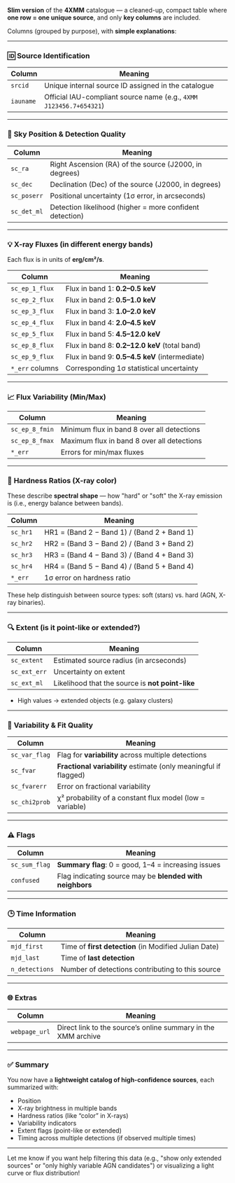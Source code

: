 **Slim version** of the **4XMM** catalogue — a cleaned-up, compact table where **one row = one unique source**, and only **key columns** are included.

Columns (grouped by purpose), with **simple explanations**:

---

### 🆔 **Source Identification**

| Column    | Meaning                                                            |
| --------- | ------------------------------------------------------------------ |
| `srcid`   | Unique internal source ID assigned in the catalogue                |
| `iauname` | Official IAU-compliant source name (e.g., `4XMM J123456.7+654321`) |

---

### 📍 **Sky Position & Detection Quality**

| Column      | Meaning                                                  |
| ----------- | -------------------------------------------------------- |
| `sc_ra`     | Right Ascension (RA) of the source (J2000, in degrees)   |
| `sc_dec`    | Declination (Dec) of the source (J2000, in degrees)      |
| `sc_poserr` | Positional uncertainty (1σ error, in arcseconds)         |
| `sc_det_ml` | Detection likelihood (higher = more confident detection) |

---

### 💡 **X-ray Fluxes (in different energy bands)**

Each flux is in units of **erg/cm²/s**.

| Column          | Meaning                                        |
| --------------- | ---------------------------------------------- |
| `sc_ep_1_flux`  | Flux in band 1: **0.2–0.5 keV**                |
| `sc_ep_2_flux`  | Flux in band 2: **0.5–1.0 keV**                |
| `sc_ep_3_flux`  | Flux in band 3: **1.0–2.0 keV**                |
| `sc_ep_4_flux`  | Flux in band 4: **2.0–4.5 keV**                |
| `sc_ep_5_flux`  | Flux in band 5: **4.5–12.0 keV**               |
| `sc_ep_8_flux`  | Flux in band 8: **0.2–12.0 keV** (total band)  |
| `sc_ep_9_flux`  | Flux in band 9: **0.5–4.5 keV** (intermediate) |
| `*_err` columns | Corresponding 1σ statistical uncertainty       |

---

### 📈 **Flux Variability (Min/Max)**

| Column         | Meaning                                    |
| -------------- | ------------------------------------------ |
| `sc_ep_8_fmin` | Minimum flux in band 8 over all detections |
| `sc_ep_8_fmax` | Maximum flux in band 8 over all detections |
| `*_err`        | Errors for min/max fluxes                  |

---

### 🌈 **Hardness Ratios (X-ray color)**

These describe **spectral shape** — how "hard" or "soft" the X-ray emission is (i.e., energy balance between bands).

| Column   | Meaning                                     |
| -------- | ------------------------------------------- |
| `sc_hr1` | HR1 = (Band 2 − Band 1) / (Band 2 + Band 1) |
| `sc_hr2` | HR2 = (Band 3 − Band 2) / (Band 3 + Band 2) |
| `sc_hr3` | HR3 = (Band 4 − Band 3) / (Band 4 + Band 3) |
| `sc_hr4` | HR4 = (Band 5 − Band 4) / (Band 5 + Band 4) |
| `*_err`  | 1σ error on hardness ratio                  |

These help distinguish between source types: soft (stars) vs. hard (AGN, X-ray binaries).

---

### 🔍 **Extent (is it point-like or extended?)**

| Column       | Meaning                                          |
| ------------ | ------------------------------------------------ |
| `sc_extent`  | Estimated source radius (in arcseconds)          |
| `sc_ext_err` | Uncertainty on extent                            |
| `sc_ext_ml`  | Likelihood that the source is **not point-like** |

* High values → extended objects (e.g. galaxy clusters)

---

### 🧪 **Variability & Fit Quality**

| Column        | Meaning                                                          |
| ------------- | ---------------------------------------------------------------- |
| `sc_var_flag` | Flag for **variability** across multiple detections              |
| `sc_fvar`     | **Fractional variability** estimate (only meaningful if flagged) |
| `sc_fvarerr`  | Error on fractional variability                                  |
| `sc_chi2prob` | χ² probability of a constant flux model (low = variable)         |

---

### ⚠️ **Flags**

| Column        | Meaning                                                  |
| ------------- | -------------------------------------------------------- |
| `sc_sum_flag` | **Summary flag**: 0 = good, 1–4 = increasing issues      |
| `confused`    | Flag indicating source may be **blended with neighbors** |

---

### 🕒 **Time Information**

| Column         | Meaning                                               |
| -------------- | ----------------------------------------------------- |
| `mjd_first`    | Time of **first detection** (in Modified Julian Date) |
| `mjd_last`     | Time of **last detection**                            |
| `n_detections` | Number of detections contributing to this source      |

---

### 🌐 **Extras**

| Column        | Meaning                                                       |
| ------------- | ------------------------------------------------------------- |
| `webpage_url` | Direct link to the source’s online summary in the XMM archive |

---

### ✅ Summary

You now have a **lightweight catalog of high-confidence sources**, each summarized with:

* Position
* X-ray brightness in multiple bands
* Hardness ratios (like “color” in X-rays)
* Variability indicators
* Extent flags (point-like or extended)
* Timing across multiple detections (if observed multiple times)

---

Let me know if you want help filtering this data (e.g., "show only extended sources" or "only highly variable AGN candidates") or visualizing a light curve or flux distribution!
